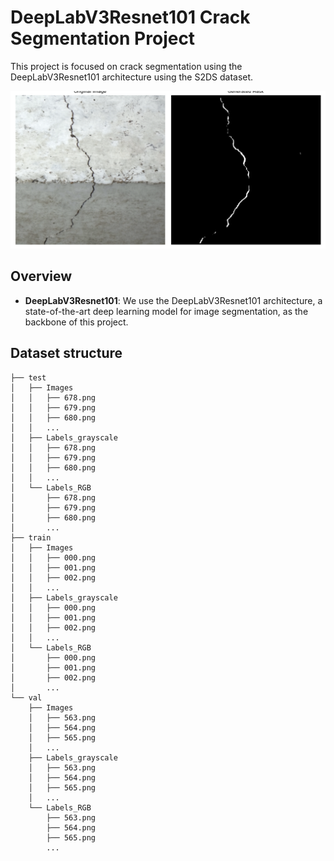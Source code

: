 # DeepLabV3Resnet101 Crack Segmentation Project

This project is focused on crack segmentation using the DeepLabV3Resnet101 architecture using the S2DS dataset.

![inferenced crack](imgs/608_result_ignore.png)

## Overview

- **DeepLabV3Resnet101**: We use the DeepLabV3Resnet101 architecture, a state-of-the-art deep learning model for image segmentation, as the backbone of this project.


## Dataset structure

```
├── test
│   ├── Images
│   │   ├── 678.png
│   │   ├── 679.png
│   │   ├── 680.png
│   │   ...
│   ├── Labels_grayscale
│   │   ├── 678.png
│   │   ├── 679.png
│   │   ├── 680.png
│   │   ...
│   └── Labels_RGB
│       ├── 678.png
│       ├── 679.png
│       ├── 680.png
│       ...
├── train
│   ├── Images
│   │   ├── 000.png
│   │   ├── 001.png
│   │   ├── 002.png
│   │   ...
│   ├── Labels_grayscale
│   │   ├── 000.png
│   │   ├── 001.png
│   │   ├── 002.png
│   │   ...
│   └── Labels_RGB
│       ├── 000.png
│       ├── 001.png
│       ├── 002.png
│       ...
└── val
    ├── Images
    │   ├── 563.png
    │   ├── 564.png
    │   ├── 565.png
    │   ...
    ├── Labels_grayscale
    │   ├── 563.png
    │   ├── 564.png
    │   ├── 565.png
    │   ...
    └── Labels_RGB
        ├── 563.png
        ├── 564.png
        ├── 565.png
        ...
```
